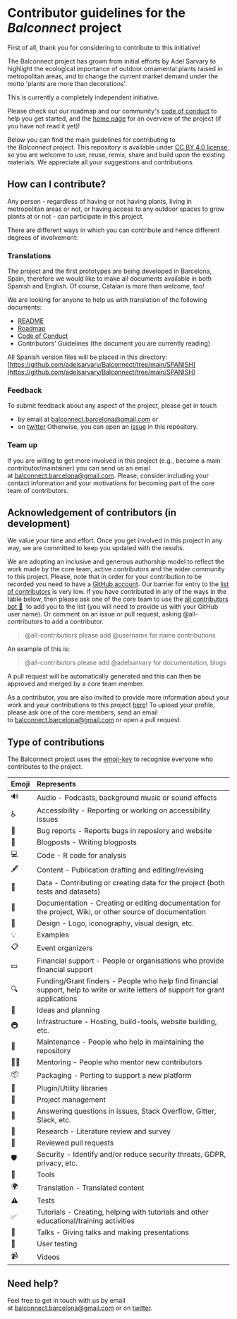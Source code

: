 # **Contributor guidelines for the *Balconnect* project**

First of all, thank you for considering to contribute to this initiative!

The Balconnect project has grown from initial efforts by Adel Sarvary to highlight the ecological importance of outdoor ornamental plants raised in metropolitan areas, and to change the current market demand under the motto 'plants are more than decorations'. 

This is currently a completely independent initiative.

Please check out our roadmap and our community's [code of conduct](https://github.com/adelsarvary/Balconnect/blob/main/Code_of_Conduct.md) to help you get started, and the [home page](https://github.com/adelsarvary/Balconnect) for an overview of the project (if you have not read it yet)!

Below you can find the main guidelines for contributing to the *Balconnect* project. This repository is available under [CC BY 4.0 license](https://github.com/adelsarvary/Balconnect/blob/main/LICENSE), so you are welcome to use, reuse, remix, share and build upon the existing materials. We appreciate all your suggestions and contributions.

## **How can I contribute?**

Any person - regardless of having or not having plants, living in metropolitan areas or not, or having access to any outdoor spaces to grow plants at or not - can participate in this project. 

There are different ways in which you can contribute and hence different degrees of involvement:

### Translations
The project and the first prototypes are being developed in Barcelona, Spain, therefore we would like to make all documents available in both Spanish and English. Of course, Catalan is more than welcome, too!
    
We are looking for anyone to help us with translation of the following documents:
    
- [README](https://github.com/adelsarvary/Balconnect/blob/main/README.md)
- [Roadmap](https://github.com/adelsarvary/Balconnect/blob/main/Roadmap.md)
- [Code of Conduct](https://github.com/adelsarvary/Balconnect/blob/main/Code_of_Conduct.md)
- Contributors' Guidelines (the document you are currently reading)
    
All Spanish version files will be placed in this directory: [https://github.com/adelsarvary/Balconnect/tree/main/SPANISH](https://github.com/adelsarvary/Balconnect/tree/main/SPANISH)
    
### Feedback
To submit feedback about any aspect of the project, please get in touch 
- by email at balconnect.barcelona@gmail.com or 
- on [twitter](https://twitter.com/balconnect)
Otherwise, you can open an [issue](https://github.com/adelsarvary/Balconnect/issues) in this repository.

### Team up
If you are willing to get more involved in this project (e.g., become a main contributor/maintainer) you can send us an email at balconnect.barcelona@gmail.com. Please, consider including your contact information and your motivations for becoming part of the core team of contributors.

## **Acknowledgement of contributors (in development)**

We value your time and effort. Once you get involved in this project in any way, we are committed to keep you updated with the results.

We are adopting an inclusive and generous authorship model to reflect the work made by the core team, active contributors and the wider community to this project. Please, note that in order for your contribution to be recorded you need to have a [GitHub account](https://www.github.com/). Our barrier for entry to the [list of contributors](https://balconnect.github.io/#contributors-) is very low. If you have contributed in any of the ways in the table below, then please ask one of the core team to use the [all contributors bot 🤖](https://allcontributors.org/docs/en/bot/overview)  to add you to the list (you will need to provide us with your GitHub user name). Or comment on an issue or pull request, asking @all-contributors to add a contributor.

> @all-contributiors please add @username for name contributions
> 

An example of this is:

> @all-contributors please add @adelsarvary for documentation, blogs
> 

A pull request will be automatically generated and this can then be approved and merged by a core team member.

As a contributor, you are also invited to provide more information about your work and your contributions to this project [here](https://github.com/adelsarvary/Balconnect/blob/main/Contributors.md)! To upload your profile, please ask one of the core members, send an email to balconnect.barcelona@gmail.com or open a pull request.

## **Type of contributions**

The Balconnect project uses the [emoji-key](https://allcontributors.org/docs/en/emoji-key) to recognise everyone who contributes to the project.

| Emoji | Represents                                                                  |
|:------|:----------------------------------------------------------------------------|
| 🔊  | Audio - Podcasts, background music or sound effects |
| ♿️ | Accessibility - Reporting or working on accessibility issues |
| 🐛 | Bug reports - Reports bugs in reposiory and website |
| 📝 | Blogposts - Writing blogposts |
| 💻 | Code - R code for analysis |
| 🖋  | Content - Publication drafting and editing/revising |
| 🔣  | Data - Contributing or creating data for the project (both tests and datasets) |
| 📖 | Documentation - Creating or editing documentation for the project, Wiki, or other source of documentation |
| 🎨 | Design - Logo, iconography, visual design, etc. |
| 💡 | Examples |
| 📋 | Event organizers |
| 💵 | Financial support - People or organisations who provide financial support |
| 🔍 | Funding/Grant finders - People who help find financial support, help to write or write letters of support for grant applications |
| 🤔 | Ideas and planning | 
| 🚇 | Infrastructure - Hosting, build-tools, website building, etc.  |
| 🚧 | Maintenance - People who help in maintaining the repository |
| 🧑‍🏫 | Mentoring - People who mentor new contributors |
| 📦 | Packaging - Porting to support a new platform |
| 🔌 | Plugin/Utility libraries | 
| 📆 | Project management |
| 💬 | Answering questions in issues, Stack Overflow, Gitter, Slack, etc. |
| 🔬 | Research - Literature review and survey |
| 👀 | Reviewed pull requests |
| 🛡️ | Security - Identify and/or reduce security threats, GDPR, privacy, etc. |
| 🔧| Tools  |
| 🌍 | Translation - Translated content |
| ⚠️ | Tests |
| ✅ | Tutorials - Creating, helping with tutorials and other educational/training activities |
| 📢 | Talks - Giving talks and making presentations |
| 📓 | User testing |
| 📹 | Videos | 


## **Need help?**

Feel free to get in touch with us by email at balconnect.barcelona@gmail.com or on [twitter](https://twitter.com/balconnect).
